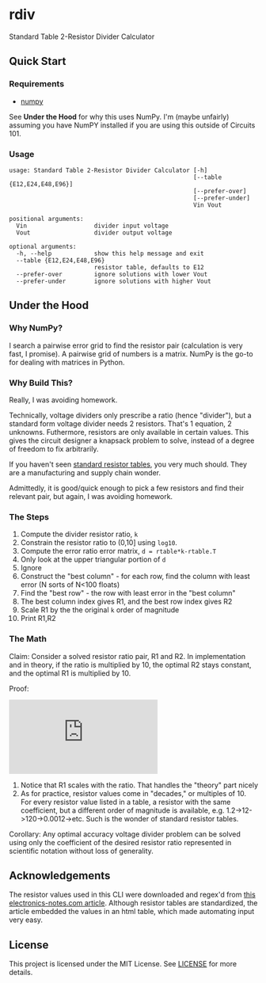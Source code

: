 # rdiv
Standard Table 2-Resistor Divider Calculator

## Quick Start
### Requirements
* [numpy](https://numpy.org/install/)

See **Under the Hood** for why this uses NumPy. I'm (maybe unfairly) assuming you have NumPY installed if you are using this outside of Circuits 101.

### Usage
```
usage: Standard Table 2-Resistor Divider Calculator [-h]
                                                    [--table {E12,E24,E48,E96}]
                                                    [--prefer-over]
                                                    [--prefer-under]
                                                    Vin Vout

positional arguments:
  Vin                   divider input voltage
  Vout                  divider output voltage

optional arguments:
  -h, --help            show this help message and exit
  --table {E12,E24,E48,E96}
                        resistor table, defaults to E12
  --prefer-over         ignore solutions with lower Vout
  --prefer-under        ignore solutions with higher Vout
```

## Under the Hood
### Why NumPy?
I search a pairwise error grid to find the resistor pair (calculation is very fast, I promise). A pairwise grid of numbers is a matrix. NumPy is the go-to for dealing with matrices in Python.

### Why Build This?
Really, I was avoiding homework.

Technically, voltage dividers only prescribe a ratio (hence "divider"), but a standard form voltage divider needs 2 resistors. That's 1 equation, 2 unknowns. Futhermore, resistors are only available in certain values. This gives the circuit designer a knapsack problem to solve, instead of a degree of freedom to fix arbitrarily.

If you haven't seen [standard resistor tables](https://www.vishay.com/docs/31001/dectable.pdf), you very much should. They are a manufacturing and supply chain wonder.


Admittedly, it is good/quick enough to pick a few resistors and find their relevant pair, but again, I was avoiding homework.

### The Steps
1. Compute the divider resistor ratio, `k`
2. Constrain the resistor ratio to \(0,10\] using `log10`.
3. Compute the error ratio error matrix, `d = rtable*k-rtable.T`
4. Only look at the upper triangular portion of `d`
5. Ignore 
6. Construct the "best column" - for each row, find the column with least error (N sorts of N<100 floats)
7. Find the "best row" - the row with least error in the "best column"
8. The best column index gives R1, and the best row index gives R2
9. Scale R1 by the the original `k` order of magnitude
10. Print R1,R2

### The Math
Claim: Consider a solved resistor ratio pair, R1 and R2. In implementation and in theory, if the ratio is multiplied by 10, the optimal R2 stays constant, and the optimal R1 is multiplied by 10. 

Proof:

![equation](https://latex.codecogs.com/gif.latex?%5Cfrac%7BV_o%7D%7BV_i%7D%20%3D%20%5Cfrac%7BR_2%7D%7BR_1&plus;R_2%7D%20%5Cto%20R_2%5Cleft%28%5Cfrac%7BV_i%7D%7BV_o%7D%20-%201%5Cright%20%29%20%3D%20R_1)

1. Notice that R1 scales with the ratio. That handles the "theory" part nicely
2. As for practice, resistor values come in "decades," or multiples of 10. For every resistor value listed in a table, a resistor with the same coefficient, but a different order of magnitude is available, e.g. 1.2->12->120->0.0012->etc. Such is the wonder of standard resistor tables.

Corollary: Any optimal accuracy voltage divider problem can be solved using only the coefficient of the desired resistor ratio represented in scientific notation without loss of generality.

## Acknowledgements
The resistor values used in this CLI were downloaded and regex'd from [this electronics-notes.com article](https://www.electronics-notes.com/articles/electronic_components/resistors/standard-resistor-values-e-series-e3-e6-e12-e24-e48-e96.php). Although resistor tables are standardized, the article embedded the values in an html table, which made automating input very easy.

## License
This project is licensed under the MIT License. See [LICENSE](LICENSE) for more details.
